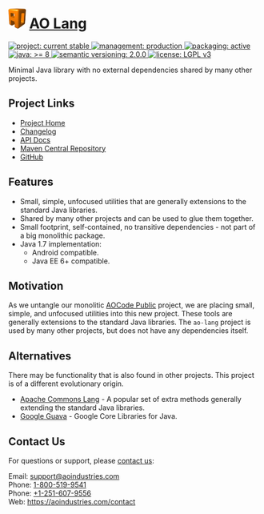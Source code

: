 # [<img src="ao-logo.png" alt="AO Logo" width="35" height="40">](https://github.com/aoindustries) [AO Lang](https://github.com/aoindustries/ao-lang)
<p>
	<a href="https://aoindustries.com/life-cycle#project-current-stable">
		<img src="https://aoindustries.com/ao-badges/project-current-stable.svg" alt="project: current stable" />
	</a>
	<a href="https://aoindustries.com/life-cycle#management-production">
		<img src="https://aoindustries.com/ao-badges/management-production.svg" alt="management: production" />
	</a>
	<a href="https://aoindustries.com/life-cycle#packaging-active">
		<img src="https://aoindustries.com/ao-badges/packaging-active.svg" alt="packaging: active" />
	</a>
	<br />
	<a href="https://docs.oracle.com/javase/8/docs/api/">
		<img src="https://aoindustries.com/ao-badges/java-8.svg" alt="java: &gt;= 8" />
	</a>
	<a href="http://semver.org/spec/v2.0.0.html">
		<img src="https://aoindustries.com/ao-badges/semver-2.0.0.svg" alt="semantic versioning: 2.0.0" />
	</a>
	<a href="https://www.gnu.org/licenses/lgpl-3.0">
		<img src="https://aoindustries.com/ao-badges/license-lgpl-3.0.svg" alt="license: LGPL v3" />
	</a>
</p>

Minimal Java library with no external dependencies shared by many other projects.

## Project Links
* [Project Home](https://aoindustries.com/ao-lang/)
* [Changelog](https://aoindustries.com/ao-lang/changelog)
* [API Docs](https://aoindustries.com/ao-lang/apidocs/)
* [Maven Central Repository](https://search.maven.org/#search%7Cgav%7C1%7Cg:%22com.aoindustries%22%20AND%20a:%22ao-lang%22)
* [GitHub](https://github.com/aoindustries/ao-lang)

## Features
* Small, simple, unfocused utilities that are generally extensions to the standard Java libraries.
* Shared by many other projects and can be used to glue them together.
* Small footprint, self-contained, no transitive dependencies - not part of a big monolithic package.
* Java 1.7 implementation:
    * Android compatible.
    * Java EE 6+ compatible.

## Motivation
As we untangle our monolitic [AOCode Public](https://github.com/aoindustries/aocode-public) project, we are placing small, simple, and unfocused utilities into this new project.  These tools are generally extensions to the standard Java libraries.  The `ao-lang` project is used by many other projects, but does not have any dependencies itself.

## Alternatives
There may be functionality that is also found in other projects.  This project is of a different evolutionary origin.
* [Apache Commons Lang](https://commons.apache.org/proper/commons-lang/) - A popular set of extra methods generally extending the standard Java libraries.
* [Google Guava](https://github.com/google/guava) - Google Core Libraries for Java.

## Contact Us
For questions or support, please [contact us](https://aoindustries.com/contact):

Email: [support@aoindustries.com](mailto:support@aoindustries.com)  
Phone: [1-800-519-9541](tel:1-800-519-9541)  
Phone: [+1-251-607-9556](tel:+1-251-607-9556)  
Web: https://aoindustries.com/contact
